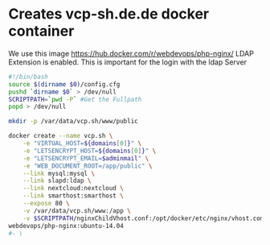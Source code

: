 # Creates vcp-sh.de.de docker container

We use this image https://hub.docker.com/r/webdevops/php-nginx/
LDAP Extension is enabled. This is important for the login with the ldap Server
```` bash
#!/bin/bash
source $(dirname $0)/config.cfg
pushd `dirname $0` > /dev/null
SCRIPTPATH=`pwd -P` #Get the Fullpath
popd > /dev/null

mkdir -p /var/data/vcp.sh/www/public

docker create --name vcp.sh \
    -e "VIRTUAL_HOST=${domains[0]}" \
    -e "LETSENCRYPT_HOST=${domains[0]}" \
    -e "LETSENCRYPT_EMAIL=$adminmail" \
    -e "WEB_DOCUMENT_ROOT=/app/public" \
    --link mysql:mysql \
    --link slapd:ldap \
    --link nextcloud:nextcloud \
    --link smarthost:smarthost \
    --expose 80 \
    -v /var/data/vcp.sh/www:/app \
    -v $SCRIPTPATH/nginxChildVhost.conf:/opt/docker/etc/nginx/vhost.common.d/10-location-root.conf \
webdevops/php-nginx:ubuntu-14.04
#- \

````
